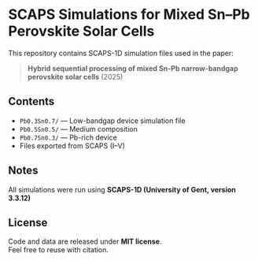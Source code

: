 # SCAPS Simulations for Mixed Sn–Pb Perovskite Solar Cells

This repository contains SCAPS-1D simulation files used in the paper:

> **Hybrid sequential processing of mixed Sn-Pb 
narrow-bandgap perovskite solar cells**
> (2025)

## Contents
- `Pb0.3Sn0.7/` — Low-bandgap device simulation file
- `Pb0.5Sn0.5/` — Medium composition
- `Pb0.7Sn0.3/` — Pb-rich device
- Files exported from SCAPS (I–V)

## Notes
All simulations were run using **SCAPS-1D (University of Gent, version 3.3.12)** 


## License
Code and data are released under **MIT license**.  
Feel free to reuse with citation.
